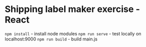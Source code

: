 # Shipping label maker exercise - React
`npm install` - install node modules
`npm run serve` - test locally on localhost:9000
`npm run build` - build main.js
